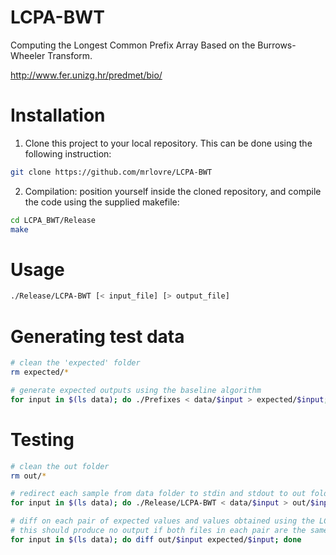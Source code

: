# LCPA-BWT
Computing the Longest Common Prefix Array Based on the Burrows-Wheeler Transform.

http://www.fer.unizg.hr/predmet/bio/

# Installation
1. Clone this project to your local repository. This can be done using the following instruction:
```sh
git clone https://github.com/mrlovre/LCPA-BWT
```

2. Compilation: position yourself inside the cloned repository, and compile the code using the supplied makefile:
```sh
cd LCPA_BWT/Release
make
```

# Usage
```sh
./Release/LCPA-BWT [< input_file] [> output_file]
```

# Generating test data
```sh
# clean the 'expected' folder
rm expected/*

# generate expected outputs using the baseline algorithm
for input in $(ls data); do ./Prefixes < data/$input > expected/$input; done
```

# Testing
```sh
# clean the out folder
rm out/*

# redirect each sample from data folder to stdin and stdout to out folder
for input in $(ls data); do ./Release/LCPA-BWT < data/$input > out/$input; done

# diff on each pair of expected values and values obtained using the LCPA-BWT algorithm
# this should produce no output if both files in each pair are the same
for input in $(ls data); do diff out/$input expected/$input; done
```
